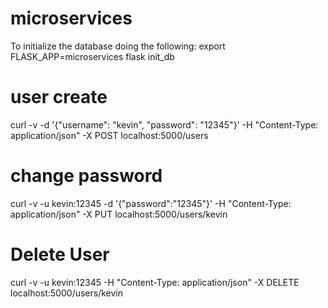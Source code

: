 # microservices

To initialize the database doing the following:
export FLASK_APP=microservices
flask init_db

# user create
curl -v -d '{"username": "kevin", "password": "12345"}' -H "Content-Type: application/json" -X POST localhost:5000/users

# change password
curl -v -u kevin:12345 -d '{"password":"12345"}' -H "Content-Type: application/json" -X PUT localhost:5000/users/kevin

# Delete User
curl -v -u kevin:12345 -H "Content-Type: application/json" -X DELETE localhost:5000/users/kevin

